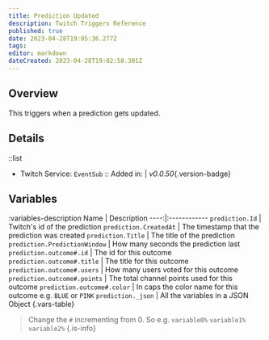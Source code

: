 ```yaml
---
title: Prediction Updated
description: Twitch Triggers Reference
published: true
date: 2023-04-28T19:05:36.277Z
tags: 
editor: markdown
dateCreated: 2023-04-28T19:02:58.301Z
---
```


## Overview
This triggers when a prediction gets updated.

## Details
::list
- Twitch Service: `EventSub`
::
Added in: | *v0.0.50*{.version-badge}

## Variables
:variables-description
Name | Description
----:|:------------
`prediction.Id` | Twitch's id of the prediction
`prediction.CreatedAt` | The timestamp that the prediction was created
`prediction.Title` | The title of the prediction
`prediction.PredictionWindow` | How many seconds the prediction last
`prediction.outcome#.id` | The id for this outcome
`prediction.outcome#.title` | The title for this outcome
`prediction.outcome#.users` | How many users voted for this outcome
`prediction.outcome#.points` | The total channel points used for this outcome
`prediction.outcome#.color` | In caps the color name for this outcome e.g. `BLUE` or `PINK`
`prediction._json` | All the variables in a JSON Object
{.vars-table}

> Change the `#` incrementing from 0. So e.g. `variable0%` `variable1%` `variable2%`
{.is-info}